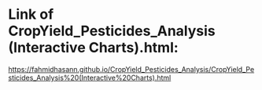 # Link of CropYield_Pesticides_Analysis (Interactive Charts).html:
https://fahmidhasann.github.io/CropYield_Pesticides_Analysis/CropYield_Pesticides_Analysis%20(Interactive%20Charts).html
